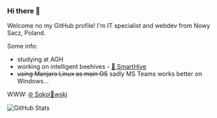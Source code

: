 ### Hi there 👋

Welcome no my GitHub profile! I'm IT specialist and webdev from Nowy Sacz, Poland.

Some info:

- studying at AGH
- working on intelligent beehives - [🐝 SmartHive](https://smarthive.pl/)
- ~~using Manjaro Linux as main OS~~ sadly MS Teams works better on Windows...

WWW: [🌐 Sokol👀wski](https://sokoloowski.pl/)

![GitHub Stats](https://github-readme-stats.vercel.app/api/?username=sokoloowski&theme=light&show_icons=true)

<!--
**sokoloowski/sokoloowski** is a ✨ _special_ ✨ repository because its `README.md` (this file) appears on your GitHub profile.

Here are some ideas to get you started:

- 🔭 I’m currently working on ...
- 🌱 I’m currently learning ...
- 👯 I’m looking to collaborate on ...
- 🤔 I’m looking for help with ...
- 💬 Ask me about ...
- 📫 How to reach me: ...
- 😄 Pronouns: ...
- ⚡ Fun fact: ...
-->
